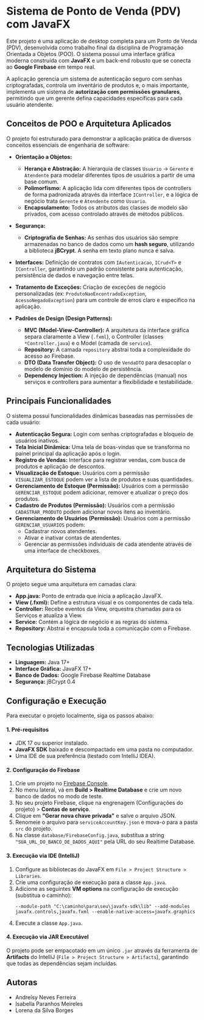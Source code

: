 # Sistema de Ponto de Venda (PDV) com JavaFX

Este projeto é uma aplicação de desktop completa para um Ponto de Venda (PDV), desenvolvida como trabalho final da disciplina de Programação Orientada a Objetos (POO). O sistema possui uma interface gráfica moderna construída com **JavaFX** e um back-end robusto que se conecta ao **Google Firebase** em tempo real.

A aplicação gerencia um sistema de autenticação seguro com senhas criptografadas, controla um inventário de produtos e, o mais importante, implementa um sistema de **autorização com permissões granulares**, permitindo que um gerente defina capacidades específicas para cada usuário atendente.

## Conceitos de POO e Arquitetura Aplicados

O projeto foi estruturado para demonstrar a aplicação prática de diversos conceitos essenciais de engenharia de software:

-   **Orientação a Objetos:**
    -   **Herança e Abstração:** A hierarquia de classes `Usuario` -> `Gerente` e `Atendente` para modelar diferentes tipos de usuários a partir de uma base comum.
    -   **Polimorfismo:** A aplicação lida com diferentes tipos de controllers de forma padronizada através da interface `IController`, e a lógica de negócio trata `Gerente` e `Atendente` como `Usuario`.
    -   **Encapsulamento:** Todos os atributos das classes de modelo são privados, com acesso controlado através de métodos públicos.

-   **Segurança:**
    -   **Criptografia de Senhas:** As senhas dos usuários são sempre armazenadas no banco de dados como um **hash seguro**, utilizando a biblioteca **jBCrypt**. A senha em texto plano nunca é salva.

-   **Interfaces:** Definição de contratos com `IAutenticacao`, `ICrud<T>` e `IController`, garantindo um padrão consistente para autenticação, persistência de dados e navegação entre telas.

-   **Tratamento de Exceções:** Criação de exceções de negócio personalizadas (ex: `ProdutoNaoEncontradoException`, `AcessoNegadoException`) para um controle de erros claro e específico na aplicação.

-   **Padrões de Design (Design Patterns):**
    -   **MVC (Model-View-Controller):** A arquitetura da interface gráfica separa claramente a View (`.fxml`), o Controller (classes `*Controller.java`) e o Model (camada de `service`).
    -   **Repository:** A camada `repository` abstrai toda a complexidade do acesso ao Firebase.
    -   **DTO (Data Transfer Object):** O uso de `VendaDTO` para desacoplar o modelo de domínio do modelo de persistência.
    -   **Dependency Injection:** A injeção de dependências (manual) nos serviços e controllers para aumentar a flexibilidade e testabilidade.

## Principais Funcionalidades

O sistema possui funcionalidades dinâmicas baseadas nas permissões de cada usuário:

-   **Autenticação Segura:** Login com senhas criptografadas e bloqueio de usuários inativos.
-   **Tela Inicial Dinâmica:** Uma tela de boas-vindas que se transforma no painel principal da aplicação após o login.
-   **Registro de Vendas:** Interface para registrar vendas, com busca de produtos e aplicação de descontos.
-   **Visualização de Estoque:** Usuários com a permissão `VISUALIZAR_ESTOQUE` podem ver a lista de produtos e suas quantidades.
-   **Gerenciamento de Estoque (Permissão):** Usuários com a permissão `GERENCIAR_ESTOQUE` podem adicionar, remover e atualizar o preço dos produtos.
-   **Cadastro de Produtos (Permissão):** Usuários com a permissão `CADASTRAR_PRODUTO` podem adicionar novos itens ao inventário.
-   **Gerenciamento de Usuários (Permissão):** Usuários com a permissão `GERENCIAR_USUARIOS` podem:
    -   Cadastrar novos atendentes.
    -   Ativar e inativar contas de atendentes.
    -   Gerenciar as permissões individuais de cada atendente através de uma interface de checkboxes.

## Arquitetura do Sistema

O projeto segue uma arquitetura em camadas clara:
-   **App.java:** Ponto de entrada que inicia a aplicação JavaFX.
-   **View (.fxml):** Define a estrutura visual e os componentes de cada tela.
-   **Controller:** Recebe eventos da View, orquestra chamadas para os Serviços e atualiza a View.
-   **Service:** Contém a lógica de negócio e as regras do sistema.
-   **Repository:** Abstrai e encapsula toda a comunicação com o Firebase.

## Tecnologias Utilizadas

-   **Linguagem:** Java 17+
-   **Interface Gráfica:** JavaFX 17+
-   **Banco de Dados:** Google Firebase Realtime Database
-   **Segurança:** jBCrypt 0.4

## Configuração e Execução

Para executar o projeto localmente, siga os passos abaixo:

#### 1. Pré-requisitos
-   JDK 17 ou superior instalado.
-   **JavaFX SDK** baixado e descompactado em uma pasta no computador.
-   Uma IDE de sua preferência (testado com IntelliJ IDEA).

#### 2. Configuração do Firebase
1.  Crie um projeto no [Firebase Console](https://console.firebase.google.com/).
2.  No menu lateral, vá em **Build > Realtime Database** e crie um novo banco de dados no modo de teste.
3.  No seu projeto Firebase, clique na engrenagem (Configurações do projeto) > **Contas de serviço**.
4.  Clique em **"Gerar nova chave privada"** e salve o arquivo JSON.
5.  Renomeie o arquivo para `serviceAccountKey.json` e mova-o para a pasta `src` do projeto.
6.  Na classe `database/FirebaseConfig.java`, substitua a string `"SUA_URL_DO_BANCO_DE_DADOS_AQUI"` pela URL do seu Realtime Database.

#### 3. Execução via IDE (IntelliJ)
1.  Configure as bibliotecas do JavaFX em `File > Project Structure > Libraries`.
2.  Crie uma configuração de execução para a classe `App.java`.
3.  Adicione as seguintes **VM options** na configuração de execução (substitua o caminho):
    ```
    --module-path "C:\caminho\para\seu\javafx-sdk\lib" --add-modules javafx.controls,javafx.fxml --enable-native-access=javafx.graphics
    ```
4.  Execute a classe `App.java`.

#### 4. Execução via JAR Executável
O projeto pode ser empacotado em um único `.jar` através da ferramenta de **Artifacts** do IntelliJ (`File > Project Structure > Artifacts`), garantindo que todas as dependências sejam incluídas.

## Autoras

-   Andreísy Neves Ferreira
-   Isabella Paranhos Meireles
-   Lorena da Silva Borges

